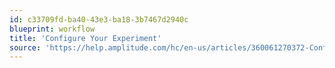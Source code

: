 ```yaml
---
id: c33709fd-ba40-43e3-ba18-3b7467d2940c
blueprint: workflow
title: 'Configure Your Experiment'
source: 'https://help.amplitude.com/hc/en-us/articles/360061270372-Configure-your-experiment'
---
```

